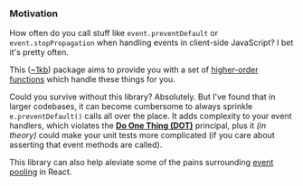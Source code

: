 ### Motivation

How often do you call stuff like `event.preventDefault` or `event.stopPropagation` when handling events in client-side JavaScript? I bet it's pretty often.

This ([~1kb](https://bundlephobia.com/result?p=browser-event-utils)) package aims to provide you with a set of [higher-order functions](https://eloquentjavascript.net/05_higher_order.html) which handle these things for you.

Could you survive without this library? Absolutely. But I've found that in larger codebases, it can become cumbersome to always sprinkle `e.preventDefault()` calls all over the place. It adds complexity to your event handlers, which violates the [**Do One Thing (DOT)**](https://www.oreilly.com/library/view/programming-javascript-applications/9781491950289/ch02.html) principal, plus it _(in theory)_ could make your unit tests more complicated (if you care about asserting that event methods are called).

This library can also help aleviate some of the pains surrounding [event pooling](https://reactjs.org/docs/events.html#event-pooling) in React.
